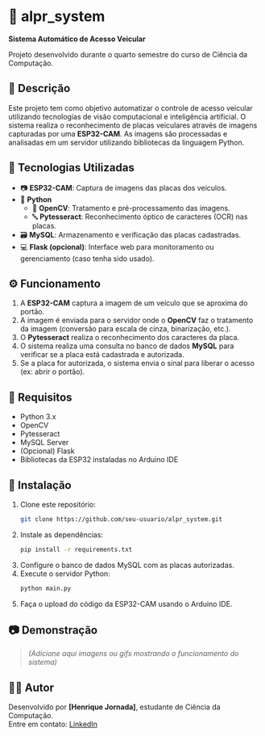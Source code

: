 # 🚗 alpr_system  
**Sistema Automático de Acesso Veicular**

Projeto desenvolvido durante o quarto semestre do curso de Ciência da Computação.

## 📌 Descrição

Este projeto tem como objetivo automatizar o controle de acesso veicular utilizando tecnologias de visão computacional e inteligência artificial. O sistema realiza o reconhecimento de placas veiculares através de imagens capturadas por uma **ESP32-CAM**. As imagens são processadas e analisadas em um servidor utilizando bibliotecas da linguagem Python.

## 🔧 Tecnologias Utilizadas

- 📷 **ESP32-CAM**: Captura de imagens das placas dos veículos.
- 🐍 **Python**
  - 🧠 **OpenCV**: Tratamento e pré-processamento das imagens.
  - 🔤 **Pytesseract**: Reconhecimento óptico de caracteres (OCR) nas placas.
- 🗃️ **MySQL**: Armazenamento e verificação das placas cadastradas.
- 💻 **Flask (opcional)**: Interface web para monitoramento ou gerenciamento (caso tenha sido usado).
  
## ⚙️ Funcionamento

1. A **ESP32-CAM** captura a imagem de um veículo que se aproxima do portão.
2. A imagem é enviada para o servidor onde o **OpenCV** faz o tratamento da imagem (conversão para escala de cinza, binarização, etc.).
3. O **Pytesseract** realiza o reconhecimento dos caracteres da placa.
4. O sistema realiza uma consulta no banco de dados **MySQL** para verificar se a placa está cadastrada e autorizada.
5. Se a placa for autorizada, o sistema envia o sinal para liberar o acesso (ex: abrir o portão).

## 💾 Requisitos

- Python 3.x  
- OpenCV  
- Pytesseract  
- MySQL Server  
- (Opcional) Flask  
- Bibliotecas da ESP32 instaladas no Arduino IDE

## 🔌 Instalação

1. Clone este repositório:
   ```bash
   git clone https://github.com/seu-usuario/alpr_system.git
   ```
2. Instale as dependências:
   ```bash
   pip install -r requirements.txt
   ```
3. Configure o banco de dados MySQL com as placas autorizadas.
4. Execute o servidor Python:
   ```bash
   python main.py
   ```
5. Faça o upload do código da ESP32-CAM usando o Arduino IDE.

## 📷 Demonstração

> *(Adicione aqui imagens ou gifs mostrando o funcionamento do sistema)*

## 👨‍💻 Autor

Desenvolvido por **[Henrique Jornada]**, estudante de Ciência da Computação.  
Entre em contato: [LinkedIn](https://linkedin.com/in/henriquejornada)
